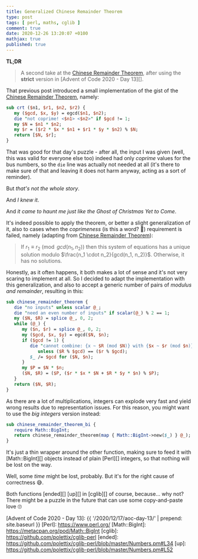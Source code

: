 ```yaml
---
title: Generalized Chinese Remainder Theorem
type: post
tags: [ perl, maths, cglib ]
comment: true
date: 2020-12-26 13:20:07 +0100
mathjax: true
published: true
---
```


**TL;DR**

> A second take at the [Chinese Remainder Theorem][], after using the
> **strict** version in [Advent of Code 2020 - Day 13][].

That previous post introduced a small implementation of the gist of the
[Chinese Remainder Theorem][], namely:

```perl
sub crt ($n1, $r1, $n2, $r2) {
   my ($gcd, $x, $y) = egcd($n1, $n2);
   die "not coprime! <$n1> <$n2>" if $gcd != 1;
   my $N = $n1 * $n2;
   my $r = ($r2 * $x * $n1 + $r1 * $y * $n2) % $N;
   return [$N, $r];
}
```

That was good for that day's puzzle - after all, the input I was given
(well, this was valid for everyone else too) indeed had only *coprime*
values for the bus numbers, so the `die` line was actually not needed at all
(it's there to make sure of that and leaving it does not harm anyway, acting
as a sort of reminder).

But *that's not the whole story*.

And *I knew it*.

And *it came to haunt me just like the Ghost of Christmas Yet to Come*.

It's indeed possible to apply the theorem, or better a slight generalization
of it, also to cases when the *coprimeness* (is this a word? 🧐) requirement
is failed, namely (adapting from [Chinese Remainder Theorem][]):

> If $r_1 \equiv r_2 \pmod{gcd(n_1, n_2)}$ then this system of equations has a
> unique solution modulo $\frac{n_1 \cdot n_2}{gcd(n_1, n_2)}$. Otherwise,
> it has no solutions. 

Honestly, as it often happens, it both makes a lot of sense and it's not
very scaring to implement at all. So I decided to adapt the implementation
with this generalization, and also to accept a generic number of pairs of
*modulus and remainder*, resulting in this:

```perl
sub chinese_remainder_theorem {
   die "no inputs" unless scalar @_;
   die "need an even number of inputs" if scalar(@_) % 2 == 1;
   my ($N, $R) = splice @_, 0, 2;
   while (@_) {
      my ($n, $r) = splice @_, 0, 2;
      my ($gcd, $x, $y) = egcd($N, $n);
      if ($gcd != 1) {
         die "cannot combine: {x ~ $R (mod $N)} with {$x ~ $r (mod $n)}"
            unless ($R % $gcd) == ($r % $gcd);
         $_ /= $gcd for ($N, $n);
      }
      my $P = $N * $n;
      ($N, $R) = ($P, ($r * $x * $N + $R * $y * $n) % $P);
   }
   return ($N, $R);
}
```

As there are a lot of multiplications, integers can explode very fast and
yield wrong results due to representation issues. For this reason, you might
want to use the *big integers* version instead:

```perl
sub chinese_remainder_theorem_bi {
   require Math::BigInt;
   return chinese_remainder_theorem(map { Math::BigInt->new($_) } @_);
}
```

It's just a thin wrapper around the other function, making sure to feed it
with [Math::BigInt][] objects instead of plain [Perl][] integers, so that
nothing will be lost on the way.

Well, some *time* might be lost, probably. But it's for the right cause of
correctness 😅.

Both functions [ended][] [up][] in [cglib][] of course, because... why not?
There might be a puzzle in the future that can use some copy-and-paste love
🙄


[Chinese Remainder Theorem]: https://en.wikipedia.org/wiki/Chinese_remainder_theorem
[Wikipedia]: https://en.wikipedia.org/wiki/Main_Page
[Advent of Code 2020 - Day 13]: {{ '/2020/12/17/aoc-day-13/' | prepend: site.baseurl }}
[Perl]: https://www.perl.org/
[Math::BigInt]: https://metacpan.org/pod/Math::BigInt
[cglib]: https://github.com/polettix/cglib-perl
[ended]: https://github.com/polettix/cglib-perl/blob/master/Numbers.pm#L34
[up]: https://github.com/polettix/cglib-perl/blob/master/Numbers.pm#L52
